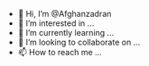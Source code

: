 - 👋 Hi, I’m @Afghanzadran
- 👀 I’m interested in ...
- 🌱 I’m currently learning ...
- 💞️ I’m looking to collaborate on ...
- 📫 How to reach me ...

<!---
Afghanzadran/Afghanzadran is a ✨ special ✨ repository because its `README.md` (this file) appears on your GitHub profile.
You can click the Preview link to take a look at your changes.
--->
